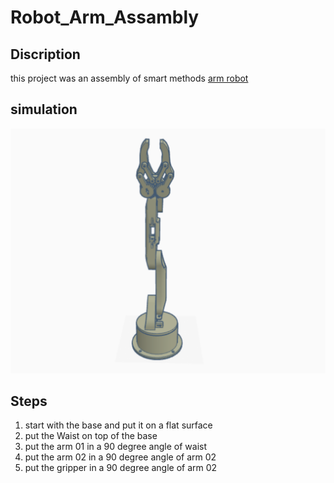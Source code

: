 # Robot_Arm_Assambly

## Discription

this project was an assembly of smart methods [arm robot](https://github.com/smart-methods/arduino_robot_arm)

## simulation

<img src="arm.png">

## Steps 

1. start with the base and put it on a flat surface
2. put the Waist on top of the base 
3. put the arm 01 in a 90 degree angle of waist
4. put the arm 02 in a 90 degree angle of arm 02
5. put the gripper in a 90 degree angle of arm 02

